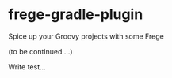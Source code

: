 # frege-gradle-plugin
Spice up your Groovy projects with some Frege

(to be continued ...)

Write test...

